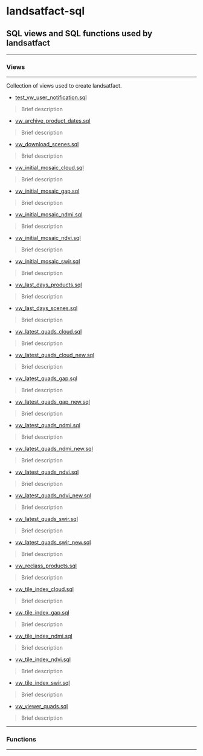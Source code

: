 # landsatfact-sql
## SQL views and SQL functions used by landsatfact

---
### Views
---
Collection of views used to create landsatfact.  
* [test_vw_user_notification.sql](views/test_vw_user_notification.sql)
> Brief description
* [vw_archive_product_dates.sql](views/vw_archive_product_dates.sql)
> Brief description
* [vw_download_scenes.sql](views/vw_download_scenes.sql)
> Brief description
* [vw_initial_mosaic_cloud.sql](views/vw_initial_mosaic_cloud.sql)
> Brief description
* [vw_initial_mosaic_gap.sql](views/vw_initial_mosaic_gap.sql)
> Brief description
* [vw_initial_mosaic_ndmi.sql](views/vw_initial_mosaic_ndmi.sql)
> Brief description
* [vw_initial_mosaic_ndvi.sql](views/vw_initial_mosaic_ndvi.sql)
> Brief description
* [vw_initial_mosaic_swir.sql](views/vw_initial_mosaic_swir.sql)
> Brief description
* [vw_last_days_products.sql](viewws/vw_last_days_products.sql)
> Brief description
* [vw_last_days_scenes.sql](views/vw_last_days_scenes.sql)
> Brief description
* [vw_latest_quads_cloud.sql](views/vw_latest_quads_cloud.sql)
> Brief description
* [vw_latest_quads_cloud_new.sql](views/vw_latest_quads_cloud_new.sql)
> Brief description
* [vw_latest_quads_gap.sql](views/vw_latest_quads_gap.sql)
> Brief description
* [vw_latest_quads_gap_new.sql](views/vw_latest_quads_gap_new.sql)
> Brief description
* [vw_latest_quads_ndmi.sql](views/vw_latest_quads_ndmi.sql)
> Brief description
* [vw_latest_quads_ndmi_new.sql](views/vw_latest_quads_ndmi_new.sql)
> Brief description
* [vw_latest_quads_ndvi.sql](views/vw_latest_quads_ndvi.sql)
> Brief description
* [vw_latest_quads_ndvi_new.sql](views/vw_latest_quads_ndvi_new.sql)
> Brief description
* [vw_latest_quads_swir.sql](views/vw_latest_quads_swir.sql)
> Brief description
* [vw_latest_quads_swir_new.sql](views/vw_latest_quads_swir_new.sql)
> Brief description
* [vw_reclass_products.sql](views/vw_reclass_products.sql)
> Brief description
* [vw_tile_index_cloud.sql](views/vw_tile_index_cloud.sql)
> Brief description
* [vw_tile_index_gap.sql](views/vw_tile_index_gap.sql)
> Brief description
* [vw_tile_index_ndmi.sql](views/vw_tile_index_ndmi.sql)
> Brief description
* [vw_tile_index_ndvi.sql](views/vw_tile_index_ndvi.sql)
> Brief description
* [vw_tile_index_swir.sql](views/vw_tile_index_swir.sql)
> Brief description
* [vw_viewer_quads.sql](views/vw_viewer_quads.sql)
> Brief description

---
### Functions
---
